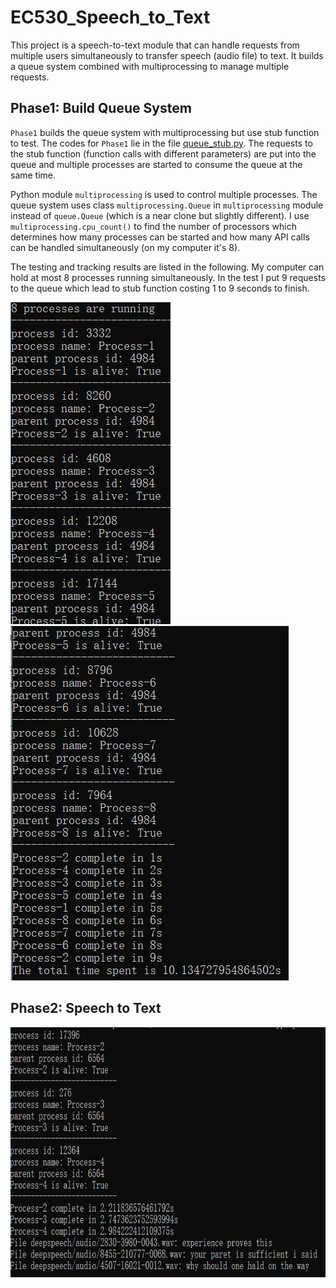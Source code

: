 # EC530_Speech_to_Text
This project is a speech-to-text module that can handle requests from multiple users simultaneously to transfer speech (audio file) to text. It builds a queue system combined with multiprocessing to manage multiple requests.

## Phase1: Build Queue System
`Phase1` builds the queue system with multiprocessing but use stub function to test. The codes for `Phase1` lie in the file [queue_stub.py](./queue_stub.py). The requests to the stub function (function calls with different parameters) are put into the queue and multiple processes are started to consume the queue at the same time. 

Python module `multiprocessing` is used to control multiple processes. The queue system uses class `multiprocessing.Queue` in `multiprocessing` module instead of `queue.Queue` (which is a near clone but slightly different). I use `multiprocessing.cpu_count()` to find the number of processors which determines how many processes can be started and how many API calls can be handled simultaneously (on my computer it's 8).

The testing and tracking results are listed in the following. My computer can hold at most 8 processes running simultaneously. In the test I put 9 requests to the queue which lead to stub function costing 1 to 9 seconds to finish.

<img src="picture/stub1.PNG">


<img src="picture/stub2.PNG">

## Phase2: Speech to Text
<img src="picture/speech.PNG" height=400>
